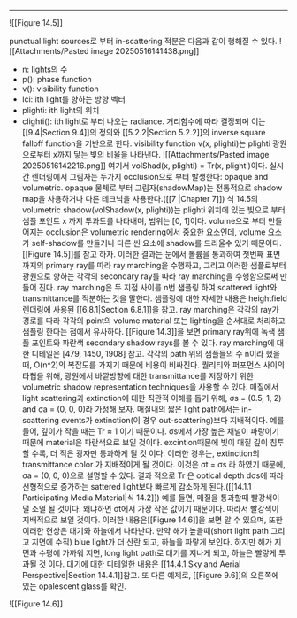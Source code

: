 ---
![[Figure 14.5]]

punctual light sources로 부터 in-scattering 적분은 다음과 같이 행해질 수 있다.
![[Attachments/Pasted image 20250516141438.png]]
- n: lights의 수
- p(): phase function
- v(): visibility function
- lci: ith light를 향하는 방향 벡터
- plighti: ith light의 위치
- clighti(): ith light로 부터 나오는 radiance. 거리함수에 따라 결정되며 이는 [[9.4|Section 9.4]]의 정의와 [[5.2.2|Section 5.2.2]]의 inverse square falloff function을 기반으로 한다.
visibility function v(x, plighti)는 plighti 광원으로부터 x까지 닿는 빛의 비율을 나타낸다.
![[Attachments/Pasted image 20250516142216.png]]
여기서 volShad(x, plighti) = Tr(x, plighti)이다. 실시간 렌더링에서 그림자는 두가지 occlusion으로 부터 발생한다: opaque and volumetric. opaque 물체로 부터 그림자(shadowMap)는 전통적으로 shadow map을 사용하거나 다른 테크닉을 사용한다.([[7 |Chapter 7]])
식 14.5의 volumetric shadow(volShadow(x, plighti))는 plighti 위치에 있는 빛으로 부터 샘플 포인트 x 까지 투과도를 나타내며, 범위는 \[0, 1]이다. volume으로 부터 만들어지는 occlusion은 volumetric rendering에서 중요한 요소인데, volume 요소가 self-shadow를 만들거나 다른 씬 요소에 shadow를 드리울수 있기 때문이다. [[Figure 14.5]]를 참고 하자. 이러한 결과는 눈에서 볼륨을 통과하여 첫번째 표면 까지의 primary ray를 따라 ray marching을 수행하고, 그리고 이러한 샘플로부터 광원으로 향하는 각각의 secondary ray를 따라 ray marching을 수행함으로써 만들어 진다.
ray marching은 두 지점 사이를 n번 샘플링 하여 scattered light와 transmittance를 적분하는 것을 말한다. 샘플링에 대한 자세한 내용은 heightfield 렌더링에 사용된 [[6.8.1|Section 6.8.1]]을 참고. ray marching은 각각의 ray가 경로를 따라 각각의 point의 volume material 또는 lighting을 순서대로 처리하고 샘플링 한다는 점에서 유사하다. [[Figure 14.3]]을 보면 primary ray위에 녹색 샘플 포인트와 파란색 secondary shadow rays를 볼 수 있다. ray marching에 대한 디테일은 \[479, 1450, 1908] 참고.
각각의 path 위의 샘플들의 수 n이라 했을때, O(n^2)의 복잡도를 가지기 때문에 비용이 비싸진다. 퀄리티와 퍼포먼스 사이의 타협을 위해, 광원에서 바깥방향에 대한 transmittance를 저장하기 위한 volumetric shadow representation techniques을 사용할 수 있다.
매질에서 light scattering과 extinction에 대한 직관적 이해를 돕기 위해, σs = (0.5, 1, 2) and σa = (0, 0, 0)라 가정해 보자. 매질내의 짧은 light path에서는 in-scattering events가 extinction(이 경우 out-scattering)보다 지배적이다. 예를 들어, 깊이가 작을 때는 Tr ≈ 1 이기 때문이다. σs에서 가장 높은 채널이 파랑이기 때문에 material은 파란색으로 보일 것이다. excintion때문에 빛이 매질 깊이 침투할 수록, 더 적은 광자만 통과하게 될 것 이다. 이러한 경우는, extinction의 transmittance color 가 지배적이게 될 것이다. 이것은 σt = σs 라 하였기 때문에, σa = (0, 0, 0)으로 설명할 수 있다. 결과 적으로 Tr 은 optical depth dσs에 따라 선형적으로 증가하는 sattered light보다 빠르게 감소하게 된다.([[14.1.1 Participating Media Material|식 14.2]]) 예를 들면, 매질을 통과할때 빨강색이 덜 소멸 될 것이다. 왜냐하면 σt에서 가장 작은 값이기 때문이다. 따라서 빨강색이 지배적으로 보일 것이다. 이러한 내용은[[Figure 14.6]]을 보면 알 수 있으며, 또한 이러한 현상은 대기와 하늘에서 나타난다. 만약 해가 높을때(short light path 그리고 지면에 수직) blue light가 더 산란 되고, 하늘을 파랗게 보인다. 하지만 해가 지면과 수평에 가까워 지면, long light path로 대기를 지나게 되고, 하늘은 빨갛게 투과될 것 이다. 대기에 대한 디테일한 내용은 [[14.4.1 Sky and Aerial Perspective|Section 14.4.1]]참고. 또 다른 예제로, [[Figure 9.6]]의 오른쪽에 있는 opalescent glass를 확인.


![[Figure 14.6]]
